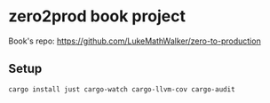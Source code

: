 # zero2prod book project

Book's repo: https://github.com/LukeMathWalker/zero-to-production

## Setup

```sh
cargo install just cargo-watch cargo-llvm-cov cargo-audit
```
